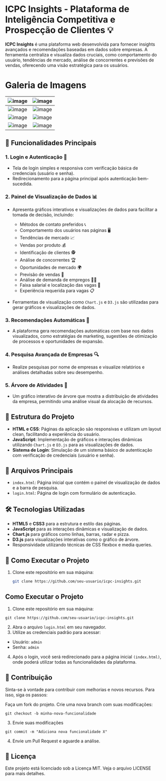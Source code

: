# ICPC Insights - Plataforma de Inteligência Competitiva e Prospecção de Clientes 💡

**ICPC Insights** é uma plataforma web desenvolvida para fornecer insights avançados e recomendações baseadas em dados sobre empresas. A ferramenta centraliza e visualiza dados cruciais, como comportamento do usuário, tendências de mercado, análise de concorrentes e previsões de vendas, oferecendo uma visão estratégica para os usuários.

# Galeria de Imagens

| ![image](https://github.com/user-attachments/assets/6c5a0006-96ad-46d1-b3f3-a625d0255c0a) | ![image](https://github.com/user-attachments/assets/d2bdcb72-ca7d-4f8c-8d2a-b4ec8e8e15c4) |
|:---:|:---:|
| ![image](https://github.com/user-attachments/assets/c7d8089e-27b7-43d9-85cd-80ca3cd2469b) | ![image](https://github.com/user-attachments/assets/5df595aa-f270-4bbe-afce-5294143ca7dd) | 
| ![image](https://github.com/user-attachments/assets/d64d57bf-dcdc-4799-9337-4ca9f5d4cd0f) | ![image](https://github.com/user-attachments/assets/fe2210b0-134a-486e-b280-67561b06b7c4) | 
| ![image](https://github.com/user-attachments/assets/31282f62-4b1e-4356-bf48-ee4748bf9460) | ![image](https://github.com/user-attachments/assets/d6ece277-4681-4823-8c34-b09226a3ad08) | 

## 🚀 Funcionalidades Principais

### 1. Login e Autenticação 🔐
- Tela de login simples e responsiva com verificação básica de credenciais (usuário e senha).
- Redirecionamento para a página principal após autenticação bem-sucedida.

### 2. Painel de Visualização de Dados 📊
- Apresenta gráficos interativos e visualizações de dados para facilitar a tomada de decisão, incluindo:
  - Métodos de contato preferidos 📞
  - Comportamento dos usuários nas páginas 🖥️
  - Tendências de mercado 📈
  - Vendas por produto 💰
  - Identificação de clientes 🕵️
  - Análise de concorrentes 🏆
  - Oportunidades de mercado 🌍
  - Previsão de vendas 🔮
  - Análise de demanda de empregos 🧑‍💼
  - Faixa salarial e localização das vagas 💼
  - Experiência requerida para vagas 📋

- Ferramentas de visualização como `Chart.js` e `D3.js` são utilizadas para gerar gráficos e visualizações de dados.

### 3. Recomendações Automáticas 🤖
- A plataforma gera recomendações automáticas com base nos dados visualizados, como estratégias de marketing, sugestões de otimização de processos e oportunidades de expansão.

### 4. Pesquisa Avançada de Empresas 🔍
- Realize pesquisas por nome de empresas e visualize relatórios e análises detalhadas sobre seu desempenho.

### 5. Árvore de Atividades 🌳
- Um gráfico interativo de árvore que mostra a distribuição de atividades da empresa, permitindo uma análise visual da alocação de recursos.

## 📁 Estrutura do Projeto
- **HTML e CSS**: Páginas da aplicação são responsivas e utilizam um layout clean, facilitando a experiência do usuário.
- **JavaScript**: Implementação de gráficos e interações dinâmicas utilizando `Chart.js` e `D3.js` para as visualizações de dados.
- **Sistema de Login**: Simulação de um sistema básico de autenticação com verificação de credenciais (usuário e senha).

## 📂 Arquivos Principais
- `index.html`: Página inicial que contém o painel de visualização de dados e a barra de pesquisa.
- `login.html`: Página de login com formulário de autenticação.

## 🛠️ Tecnologias Utilizadas
- **HTML5** e **CSS3** para a estrutura e estilo das páginas.
- **JavaScript** para as interações dinâmicas e visualização de dados.
- **Chart.js** para gráficos como linhas, barras, radar e pizza.
- **D3.js** para visualizações interativas como o gráfico de árvore.
- Responsividade utilizando técnicas de CSS flexbox e media queries.

## 🚀 Como Executar o Projeto
1. Clone este repositório em sua máquina:
   ```bash
   git clone https://github.com/seu-usuario/icpc-insights.git


## Como Executar o Projeto
1. Clone este repositório em sua máquina:
```
git clone https://github.com/seu-usuario/icpc-insights.git
```
2. Abra o arquivo ```login.html``` em seu navegador.
3. Utilize as credenciais padrão para acessar:
- Usuário: ```admin```
- Senha: ```admin```
4. Após o login, você será redirecionado para a página inicial ```(index.html)```, onde poderá utilizar todas as funcionalidades da plataforma.

## 🤝 Contribuição
Sinta-se à vontade para contribuir com melhorias e novos recursos. Para isso, siga os passos:

Faça um fork do projeto.
Crie uma nova branch com suas modificações:
```
git checkout -b minha-nova-funcionalidade
```
3. Envie suas modificações
```
git commit -m "Adiciona nova funcionalidade X"
```
4. Envie um Pull Request e aguarde a análise.

## 📜 Licença
Este projeto está licenciado sob a Licença MIT. Veja o arquivo LICENSE para mais detalhes.
